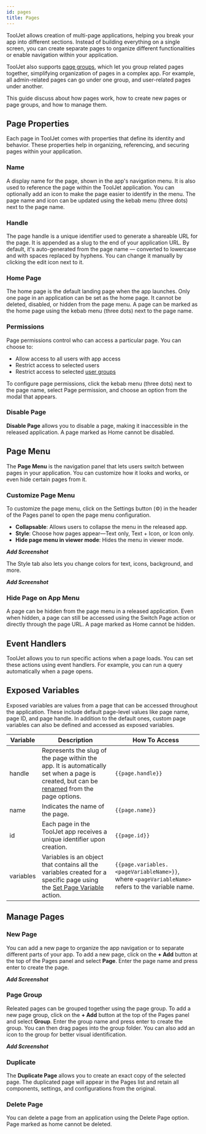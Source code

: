 ```yaml
---
id: pages
title: Pages
---
```


ToolJet allows creation of multi-page applications, helping you break your app into different sections. Instead of building everything on a single screen, you can create separate pages to organize different functionalities or enable navigation within your application.

ToolJet also supports [page groups](#), which let you group related pages together, simplifying organization of pages in a complex app. For example, all admin-related pages can go under one group, and user-related pages under another.

This guide discuss about how pages work, how to create new pages or page groups, and how to manage them.

## Page Properties

Each page in ToolJet comes with properties that define its identity and behavior. These properties help in organizing, referencing, and securing pages within your application.

### Name

A display name for the page, shown in the app's navigation menu. It is also used to reference the page within the ToolJet application. You can optionally add an icon to make the page easier to identify in the menu. The page name and icon can be updated using the kebab menu (three dots) next to the page name.
### Handle

The page handle is a unique identifier used to generate a shareable URL for the page. It is appended as a slug to the end of your application URL. By default, it's auto-generated from the page name — converted to lowercase and with spaces replaced by hyphens. You can change it manually by clicking the edit icon next to it.

### Home Page

The home page is the default landing page when the app launches. Only one page in an application can be set as the home page. It cannot be deleted, disabled, or hidden from the page menu. A page can be marked as the home page using the kebab menu (three dots) next to the page name.

### Permissions

Page permissions control who can access a particular page. You can choose to:

- Allow access to all users with app access
- Restrict access to selected users
- Restrict access to selected [user groups](#)

To configure page permissions, click the kebab menu (three dots) next to the page name, select Page permission, and choose an option from the modal that appears.

### Disable Page

**Disable Page** allows you to disable a page, making it inaccessible in the released application. A page marked as Home cannot be disabled.

## Page Menu

The **Page Menu** is the navigation panel that lets users switch between pages in your application. You can customize how it looks and works, or even hide certain pages from it.

### Customize Page Menu

To customize the page menu, click on the Settings button (⚙️) in the header of the Pages panel to open the page menu configuration.

- **Collapsable**: Allows users to collapse the menu in the released app.
- **Style**: Choose how pages appear—Text only, Text + Icon, or Icon only.
- **Hide page menu in viewer mode**:  Hides the menu in viewer mode.

***Add Screenshot***

The Style tab also lets you change colors for text, icons, background, and more.

***Add Screenshot***

### Hide Page on App Menu

A page can be hidden from the page menu in a released application. Even when hidden, a page can still be accessed using the Switch Page action or directly through the page URL. A page marked as Home cannot be hidden.

## Event Handlers

ToolJet allows you to run specific actions when a page loads. You can set these actions using event handlers. For example, you can run a query automatically when a page opens.

## Exposed Variables

Exposed variables are values from a page that can be accessed throughout the application. These include default page-level values like page name, page ID, and page handle. In addition to the default ones, custom page variables can also be defined and accessed as exposed variables.

| Variable  | Description | How To Access |
| ----------- | ----------- | ------------- |
| handle | Represents the slug of the page within the app. It is automatically set when a page is created, but can be [renamed](#page-handle) from the page options. | `{{page.handle}}`|
| name | Indicates the name of the page. | `{{page.name}}` |
| id | Each page in the ToolJet app receives a unique identifier upon creation. | `{{page.id}}` |
| variables | Variables is an object that contains all the variables created for a specific page using the [Set Page Variable](/docs/actions/set-page-variable) action.  | `{{page.variables.<pageVariableName>}}`, where `<pageVariableName>` refers to the variable name. |

## Manage Pages

### New Page

You can add a new page to organize the app navigation or to separate different parts of your app. To add a new page, click on the **+ Add** button at the top of the Pages panel and select **Page**. Enter the page name and press enter to create the page.

***Add Screenshot***

### Page Group

Releated pages can be grouped together using the page group. To add a new page group, click on the **+ Add** button at the top of the Pages panel and select **Group**. Enter the group name and press enter to create the group. You can then drag pages into the group folder. You can also add an icon to the group for better visual identification.

***Add Screenshot***

### Duplicate

The **Duplicate Page** allows you to create an exact copy of the selected page. The duplicated page will appear in the Pages list and retain all components, settings, and configurations from the original.

### Delete Page

You can delete a page from an application using the Delete Page option. Page marked as home cannot be deleted.
